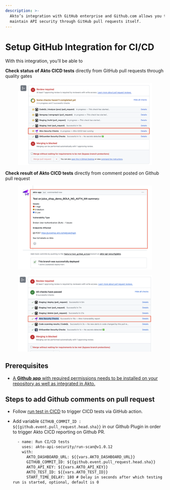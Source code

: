```yaml
---
description: >-
  Akto’s integration with GitHub enterprise and Github.com allows you to
  maintain API security through GitHub pull requests itself.
---
```


# Setup GitHub Integration for CI/CD

With this integration, you'll be able to

**Check status of Akto CICD tests** directly from GitHub pull requests through quality gates

<figure><img src="../../../.gitbook/assets/image (1) (1) (1) (1) (1) (1).png" alt=""><figcaption></figcaption></figure>

**Check result of Akto CICD tests** directly from comment posted on Github pull request

<figure><img src="../../../.gitbook/assets/image (1) (1) (1) (1) (1) (1) (1).png" alt=""><figcaption></figcaption></figure>

<figure><img src="../../../.gitbook/assets/image (2) (1) (1) (1) (1).png" alt=""><figcaption></figcaption></figure>

## Prerequisites

* [A **Github app** with required permissions needs to be installed on your repository as well as integrated in Akto.](create-github-app.md)

## Steps to add Github comments on pull request

* Follow [run test in CICD](../run-tests-in-cicd.md) to trigger CICD tests via GitHub action.
*   Add variable `GITHUB_COMMIT_ID : ${{github.event.pull_request.head.sha}}` in our Github Plugin in order to trigger Akto CICD reporting on Github PR.

    ```
      - name: Run CI/CD tests
        uses: akto-api-security/run-scan@v1.0.12
        with:
          AKTO_DASHBOARD_URL: ${{vars.AKTO_DASHBOARD_URL}}
          GITHUB_COMMIT_ID: ${{github.event.pull_request.head.sha}}
          AKTO_API_KEY: ${{vars.AKTO_API_KEY}}
          AKTO_TEST_ID: ${{vars.AKTO_TEST_ID}}
          START_TIME_DELAY: 180 # Delay in seconds after which testing run is started, optional, default is 0 
    ```
